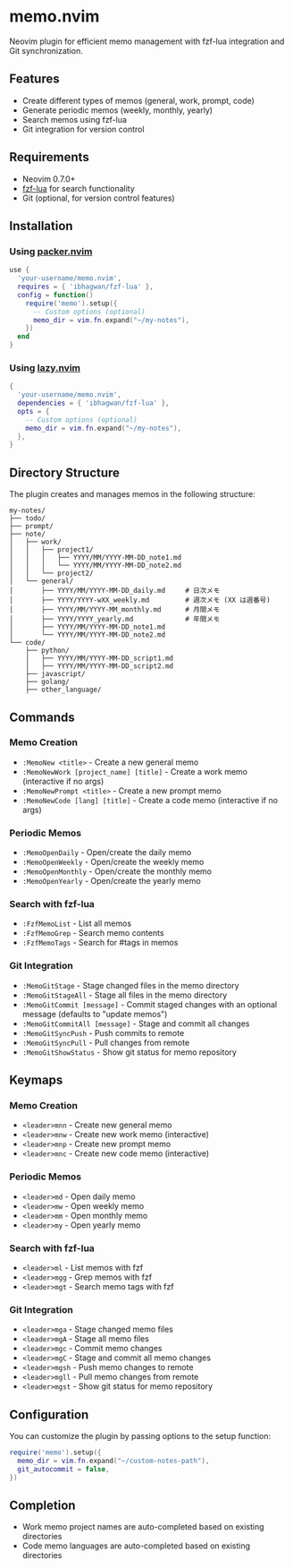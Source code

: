 # memo.nvim

Neovim plugin for efficient memo management with fzf-lua integration and Git synchronization.

## Features

- Create different types of memos (general, work, prompt, code)
- Generate periodic memos (weekly, monthly, yearly)
- Search memos using fzf-lua
- Git integration for version control

## Requirements

- Neovim 0.7.0+
- [fzf-lua](https://github.com/ibhagwan/fzf-lua) for search functionality
- Git (optional, for version control features)

## Installation

### Using [packer.nvim](https://github.com/wbthomason/packer.nvim)

```lua
use {
  'your-username/memo.nvim',
  requires = { 'ibhagwan/fzf-lua' },
  config = function()
    require('memo').setup({
      -- Custom options (optional)
      memo_dir = vim.fn.expand("~/my-notes"),
    })
  end
}
```

### Using [lazy.nvim](https://github.com/folke/lazy.nvim)

```lua
{
  'your-username/memo.nvim',
  dependencies = { 'ibhagwan/fzf-lua' },
  opts = {
    -- Custom options (optional)
    memo_dir = vim.fn.expand("~/my-notes"),
  },
}
```

## Directory Structure

The plugin creates and manages memos in the following structure:

```
my-notes/
├── todo/
├── prompt/
├── note/
│   ├── work/
│   │   ├── project1/
│   │   │   ├── YYYY/MM/YYYY-MM-DD_note1.md
│   │   │   └── YYYY/MM/YYYY-MM-DD_note2.md
│   │   └── project2/
│   └── general/
│       ├── YYYY/MM/YYYY-MM-DD_daily.md     # 日次メモ
│       ├── YYYY/YYYY-wXX_weekly.md         # 週次メモ (XX は週番号)
│       ├── YYYY/MM/YYYY-MM_monthly.md      # 月間メモ
│       ├── YYYY/YYYY_yearly.md             # 年間メモ
│       ├── YYYY/MM/YYYY-MM-DD_note1.md
│       └── YYYY/MM/YYYY-MM-DD_note2.md
└── code/
    ├── python/
    │   ├── YYYY/MM/YYYY-MM-DD_script1.md
    │   ├── YYYY/MM/YYYY-MM-DD_script2.md
    ├── javascript/
    ├── golang/
    ├── other_language/
```

## Commands

### Memo Creation

- `:MemoNew <title>` - Create a new general memo
- `:MemoNewWork [project_name] [title]` - Create a work memo (interactive if no args)
- `:MemoNewPrompt <title>` - Create a new prompt memo
- `:MemoNewCode [lang] [title]` - Create a code memo (interactive if no args)

### Periodic Memos

- `:MemoOpenDaily` - Open/create the daily memo
- `:MemoOpenWeekly` - Open/create the weekly memo
- `:MemoOpenMonthly` - Open/create the monthly memo
- `:MemoOpenYearly` - Open/create the yearly memo

### Search with fzf-lua

- `:FzfMemoList` - List all memos
- `:FzfMemoGrep` - Search memo contents
- `:FzfMemoTags` - Search for #tags in memos

### Git Integration

- `:MemoGitStage` - Stage changed files in the memo directory
- `:MemoGitStageAll` - Stage all files in the memo directory
- `:MemoGitCommit [message]` - Commit staged changes with an optional message (defaults to "update memos")
- `:MemoGitCommitAll [message]` - Stage and commit all changes
- `:MemoGitSyncPush` - Push commits to remote
- `:MemoGitSyncPull` - Pull changes from remote
- `:MemoGitShowStatus` - Show git status for memo repository

## Keymaps

### Memo Creation

- `<leader>mnn` - Create new general memo
- `<leader>mnw` - Create new work memo (interactive)
- `<leader>mnp` - Create new prompt memo
- `<leader>mnc` - Create new code memo (interactive)

### Periodic Memos

- `<leader>md` - Open daily memo
- `<leader>mw` - Open weekly memo
- `<leader>mm` - Open monthly memo
- `<leader>my` - Open yearly memo

### Search with fzf-lua

- `<leader>ml` - List memos with fzf
- `<leader>mgg` - Grep memos with fzf
- `<leader>mgt` - Search memo tags with fzf

### Git Integration

- `<leader>mga` - Stage changed memo files
- `<leader>mgA` - Stage all memo files
- `<leader>mgc` - Commit memo changes
- `<leader>mgC` - Stage and commit all memo changes
- `<leader>mgsh` - Push memo changes to remote
- `<leader>mgll` - Pull memo changes from remote
- `<leader>mgst` - Show git status for memo repository

## Configuration

You can customize the plugin by passing options to the setup function:

```lua
require('memo').setup({
  memo_dir = vim.fn.expand("~/custom-notes-path"),
  git_autocommit = false,
})
```

## Completion

- Work memo project names are auto-completed based on existing directories
- Code memo languages are auto-completed based on existing directories
